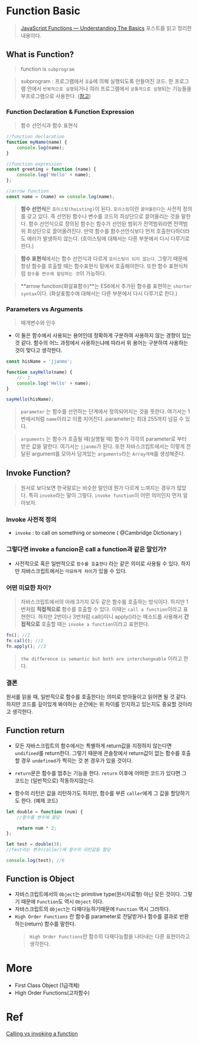 # Function Basic

> [JavaScript Functions — Understanding The Basics](https://codeburst.io/javascript-functions-understanding-the-basics-207dbf42ed99) 포스트를 읽고 정리한 내용이다.

## What is Function?

> function is `subprogram`

> subprogram : 프로그램에서 `호출`에 의해 실행되도록 만들어진 코드. 한 프로그램 안에서 `반복적으로 실행`되거나 여러 프로그램에서 `공통적으로 실행`되는 기능들을 부프로그램으로 사용한다. ([참고](https://m.blog.naver.com/PostView.nhn?blogId=tlqdnjsahwk&logNo=220026225197&proxyReferer=https:%2F%2Fwww.google.com%2F))

### Function Declaration & Function Expression

> 함수 선언식과 함수 표현식

```javascript
//function declaration
function myName(name) {
    console.log(name);
}

//function expression
const greeting = function (name) {
    console.log('Hello' + name);
};

//arrow function
const name = (name) => console.log(name);
```

> **함수 선언식**은 `호이스팅(hoisting)`이 된다. `호이스팅`이란 `끌어올린다`는 사전적 정의를 갖고 있다. 즉 선언된 함수나 변수를 코드의 최상단으로 끌어올리는 것을 말한다. 함수 선언식으로 정의된 함수는 함수가 선언된 범위가 전역범위라면 전역범위 최상단으로 끌어올려진다. 만약 함수를 함수선언식보다 먼저 호출한다하더라도 에러가 발생하지 않는다. (호이스팅에 대해서는 다른 부분에서 다시 다루기로 한다.)

> **함수 표현식**에서는 함수 선언식과 다르게 `호이스팅이 되지 않는다`. 그렇기 때문에 항상 함수를 호출할 때는 함수표현식 밑에서 호출해야한다. 또한 함수 표현식처럼 `함수를 변수에 할당하는 것`이 가능하다.

> **arrow function(화살표함수)**는 ES6에서 추가된 함수를 표현하는 `shorter syntax`이다. (화살표함수에 대해서는 다른 부분에서 다시 다루기로 한다.)

### Parameters vs Arguments

> 매개변수와 인수

-   이 둘은 함수에서 사용되는 용어인데 정확하게 구분하여 사용하지 않는 경향이 있는 것 같다. 함수의 어느 과정에서 사용하는냐에 따라서 위 용어는 구분하여 사용하는 것이 맞다고 생각한다.

```javascript
const hisName = 'jjanmo';

function sayHello(name) {
    //- 1
    console.log('Hello' + name);
}

sayHello(hisName);
```

> `parameter` 는 함수를 선언하는 단계에서 정의되어지는 것을 뜻한다. 여기서는 1번에서처럼 `name`이라고 이름 지어진다. parameter는 최대 255까지 넘길 수 있다.

> `arguments` 는 함수가 호출될 때(실행될 때) 함수가 각각의 parameter로 부터 받은 값을 말한다. 여기서는 `jjanmo`가 된다. 또한 자바스크립트에서는 이렇게 전달된 argument를 모아서 담겨있는 `arguments`라는 `Array객체`를 생성해준다.

## Invoke Function?

> 원서로 보다보면 한국말로는 비슷한 말인데 뭔가 다르게 느껴지는 경우가 많았다. 특히 `invoke`라는 말이 그렇다. `invoke function`이 어떤 의미인지 먼저 알아보자.

### Invoke 사전적 정의

-   `invoke` : to call on something or someone ( @Cambridge Dictionary )

### 그렇다면 invoke a funcion은 call a function과 같은 말인가?

-   사전적으로 혹은 일반적으로 `함수를 호출한다` 라는 같은 의미로 사용될 수 있다. 하지만 자바스크립트에서는 `미묘하게 차이`가 있을 수 있다.

### 어떤 미묘한 차이?

> 자바스크립트에서의 아래 3가지 모두 같은 함수를 호출하는 방식이다. 하지만 1번처럼 **직접적으로** 함수를 호출할 수 있다. 이때는 `call a function`이라고 표현한다. 하지만 2번이나 3번처럼 call()이니 apply()라는 메소드를 사용해서 **간접적으로** 호출할 때는 `invoke a function`이라고 표현한다.

```javascript
fn(); //1
fn.call(); //2
fn.apply(); //3
```

> `the difference is semantic but both are interchangeable` 이라고 한다.

### 결론

원서를 읽을 때, 일반적으로 함수를 호출한다는 의미로 받아들이고 읽어면 될 것 같다. 하지만 코드를 깊이있게 봐야하는 순간에는 위 차이를 인지하고 있는지도 중요할 것이라고 생각한다.

## Function return

-   모든 자바스크립트의 함수에서는 특별하게 return값을 지정하지 않는다면 `undifined`를 return한다. 그렇기 때문에 콘솔창에서 return값이 없는 함수를 호출할 경우 `undefined`가 찍히는 것 본 경우가 있을 것이다.

-   `return`문은 함수를 멈추는 기능을 한다. `return` 이후에 어떠한 코드가 있다면 그 코드는 (일반적으로) 작동하지않는다.

-   함수의 리턴은 값을 리턴하기도 하지만, 함수를 부른 `caller`에게 그 값을 할당하기도 한다. (예제 코드)

```javascript
let double = function (num) {
    //함수를 변수에 할당

    return num * 2;
};

let test = double(3);
//test라는 변수(caller)에 함수의 리턴값을 할당

console.log(test); //6
```

## Function is Object

-   자바스크립트에서의 `Object`는 primitive type(원시자료형) 아닌 모든 것이다. 그렇기 때문에 `Function`도 역시 `Object` 이다.
-   자바스크립트의 `Object`는 다재다능하기때문에 `Function` 역시 그러하다.
-   `High Order Functions` 란 함수를 parameter로 전달받거나 함수를 결과로 반환하는(return) 함수를 말한다.
    > `High Order Functions`란 함수의 다재다능함을 나타내는 다른 표현이라고 생각한다.

# More

-   First Class Object (1급객체)
-   High Order Functions(고차함수)

# Ref

[Calling vs invoking a function](https://stackoverflow.com/questions/50884893/calling-vs-invoking-a-function)
